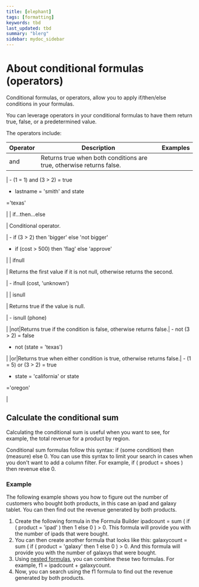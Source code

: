 ```yaml
---
title: [elephant]
tags: [formatting]
keywords: tbd
last_updated: tbd
summary: "blerg"
sidebar: mydoc_sidebar
---
```

# About conditional formulas (operators)

Conditional formulas, or operators, allow you to apply if/then/else conditions in your formulas.

You can leverage operators in your conditional formulas to have them return true, false, or a predetermined value.

The operators include:

|Operator|Description|Examples|
|--------|-----------|--------|
|and| Returns true when both conditions are true, otherwise returns false.

 | -   (1 = 1) and (3 \> 2) = true
-   lastname = 'smith' and state

='texas'


 |
| if...then...else

 | Conditional operator.

 | -   if (3 \> 2) then 'bigger' else 'not bigger'

-   if (cost \> 500) then 'flag' else 'approve'


 |
| ifnull

 | Returns the first value if it is not null, otherwise returns the second.

 | -   ifnull (cost, 'unknown')

 |
| isnull

 | Returns true if the value is null.

 | -   isnull (phone)

 |
|not|Returns true if the condition is false, otherwise returns false.| -   not (3 \> 2) = false

-   not (state = 'texas')


 |
|or|Returns true when either condition is true, otherwise returns false.| -   (1 = 5) or (3 \> 2) = true

-   state = 'california' or state

='oregon'


 |

 ## Calculate the conditional sum

 Calculating the conditional sum is useful when you want to see, for example, the total revenue for a product by region.

 Conditional sum formulas follow this syntax: if (some condition) then (measure) else 0. You can use this syntax to limit your search in cases when you don't want to add a column filter. For example, if ( product = shoes ) then revenue else 0.

 ### Example

 The following example shows you how to figure out the number of customers who bought both products, in this case an ipad and galaxy tablet. You can then find out the revenue generated by both products.

 1.  Create the following formula in the Formula Builder ipadcount = sum ( if ( product = 'ipad' ) then 1 else 0 ) \> 0. This formula will provide you with the number of ipads that were bought.
 2.  You can then create another formula that looks like this: galaxycount = sum ( if ( product = 'galaxy' then 1 else 0 ) \> 0. And this formula will provide you with the number of galaxys that were bought.
 3.  Using [nested formulas](../../complex_searches/about_nested_formulas.html#), you can combine these two formulas. For example, f1 = ipadcount + galaxycount.
 4.  Now, you can search using the f1 formula to find out the revenue generated by both products.
